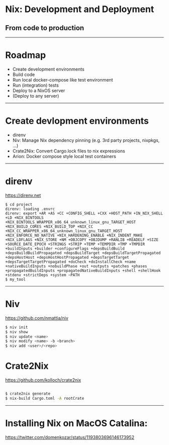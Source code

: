 # Nix: Development and Deployment

## From code to production

----

# Roadmap

- Create development environments
- Build code
- Run local docker-compose like test environment
- Run (integration) tests
- Deploy to a NixOS server
- (Deploy to any server)

---

# Create devlopment environments

- direnv
- Niv: Manage Nix dependency pinning (e.g. 3rd party projects, nixpkgs, …)
- Crate2Nix: Convert Cargo.lock files to nix expressions
- Arion: Docker compose style local test containers

---

# direnv

https://direnv.net

```
$ cd project
direnv: loading .envrc
direnv: export +AR +AS +CC +CONFIG_SHELL +CXX +HOST_PATH +IN_NIX_SHELL +LD +NIX_BINTOOLS +NIX_BINTOOLS_WRAPPER_x86_64_unknown_linux_gnu_TARGET_HOST +NIX_BUILD_CORES +NIX_BUILD_TOP +NIX_CC +NIX_CC_WRAPPER_x86_64_unknown_linux_gnu_TARGET_HOST +NIX_ENFORCE_NO_NATIVE +NIX_HARDENING_ENABLE +NIX_INDENT_MAKE +NIX_LDFLAGS +NIX_STORE +NM +OBJCOPY +OBJDUMP +RANLIB +READELF +SIZE +SOURCE_DATE_EPOCH +STRINGS +STRIP +TEMP +TEMPDIR +TMP +TMPDIR +buildInputs +builder +configureFlags +depsBuildBuild +depsBuildBuildPropagated +depsBuildTarget +depsBuildTargetPropagated +depsHostHost +depsHostHostPropagated +depsTargetTarget +depsTargetTargetPropagated +doCheck +doInstallCheck +name +nativeBuildInputs +nobuildPhase +out +outputs +patches +phases +propagatedBuildInputs +propagatedNativeBuildInputs +shell +shellHook +stdenv +strictDeps +system ~PATH
$ my_tool

```

---

# Niv

https://github.com/nmattia/niv

```bash
$ niv init
$ niv show
$ niv update <name>
$ niv modify <name> -b <branch>
$ niv add <user>/<repo>
```

# Crate2Nix

https://github.com/kolloch/crate2nix

```bash

$ crate2nix generate
$ nix-build Cargo.toml -A rootCrate

```


---

# Installing Nix on MacOS Catalina:

https://twitter.com/domenkozar/status/1193803696146173952
